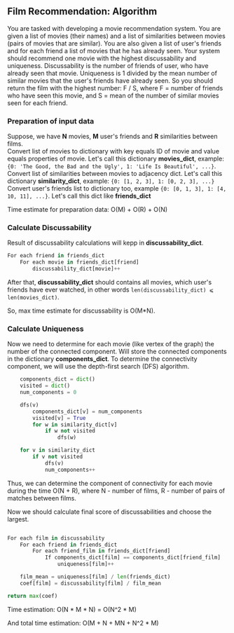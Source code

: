 ## Film Recommendation: Algorithm
You are tasked with developing a movie recommendation system. You are given a list of movies (their names) and a list of similarities between movies (pairs of movies that are similar). You are also given a list of user's friends and for each friend a list of movies that he has already seen. Your system should recommend one movie with the highest discussability and uniqueness. Discussability is the number of friends of user, who have already seen that movie. Uniqueness is 1 divided by the mean number of similar movies that the user's friends have already seen. So you should return the film with the highest number: F / S, where F = number of friends who have seen this movie, and S = mean of the number of similar movies seen for each friend.

### Preparation of input data
Suppose, we have __N__ movies, __M__ user's friends and __R__ similarities between films.  
Convert list of movies to dictionary with key equals ID of movie and value equals properties of movie. Let's call this dictionary __movies_dict__, example: `{0: 'The Good, the Bad and the Ugly', 1: 'Life Is Beautiful', ...}`.  
Convert list of similarities between movies to adjacency dict. Let's call this dictionary __similarity_dict__, example: `{0: [1, 2, 3], 1: [0, 2, 3], ...}`  
Convert user's friends list to dictionary too, example `{0: [0, 1, 3], 1: [4, 10, 11], ...}`. Let's call this dict like __friends_dict__  
  
  Time estimate for preparation data: O(M) + O(R) + O(N)

### Calculate Discussability
Result of discussability calculations will kepp in __discussability_dict__. 

```python
For each friend in friends_dict
    For each movie in friends_dict[friend]
        discussability_dict[movie]++
```
After that, __discussability_dict__ should contains all movies, which user's friends have ever watched, in other words `len(discussability_dict) ⩽ len(movies_dict)`.  
  
So, max time estimate for discussability is O(M*N).  

### Calculate Uniqueness
Now we need to determine for each movie (like vertex of the graph) the number of the connected component. Will store the connected components in the dictionary __components_dict__. To determine the connectivity component, we will use the depth-first search (DFS) algorithm.  
```python
    components_dict = dict()
    visited = dict()
    num_components = 0

    dfs(v)
        components_dict[v] = num_components
        visited[v] = True
        for w in similarity_dict[v]
            if w not visited
                dfs(w)

    for v in similarity_dict
        if v not visited
            dfs(v)
            num_components++
```
Thus, we can determine the component of connectivity for each movie during the time O(N + R), where N - number of films, R - number of pairs of matches between films.  
  
Now we should calculate final score of discussabilities and choose the largest.  
  
```python

For each film in discussability
    For each friend in friends_dict
        For each friend_film in friends_dict[friend]
            If components_dict[film] == components_dict[friend_film]
                uniqueness[film]++

    film_mean = uniqueness[film] / len(friends_dict)
    coef[film] = discussability[film] / film_mean

return max(coef)
```
  
Time estimation: O(N * M * N) = O(N^2 * M)  
  
And total time estimation: O(M + N + MN + N^2 * M)
